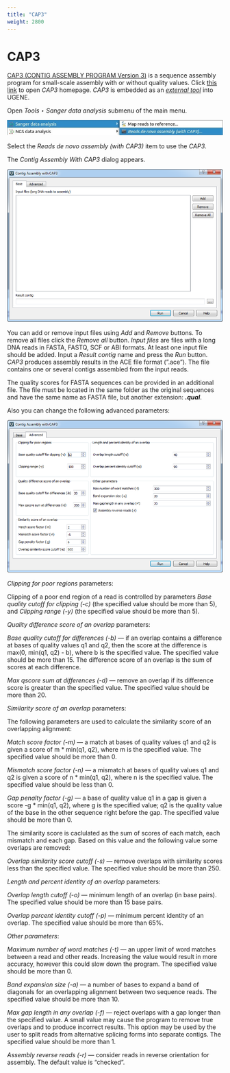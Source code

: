 ```yaml
---
title: "CAP3"
weight: 2800
---
```



# CAP3

[CAP3 (CONTIG ASSEMBLY PROGRAM Version 3)](http://genome.cshlp.org/content/9/9/868.full) is a sequence assembly program for small-scale assembly with or without quality values. Click [this link](http://seq.cs.iastate.edu/) to open _CAP3_ homepage. _CAP3_ is embedded as an [_external tool_](external-tools-plugin.md) into UGENE.

Open _Tools ‣ Sanger data analysis_ submenu of the main menu.


![](/images/23331222/24117249.jpg)

Select the _Reads de novo assembly (with CAP3)_ item to use the _CAP3_.

The _Contig Assembly With CAP3_ dialog appears.


![](/images/4227725/4457139.png)

You can add or remove input files using _Add_ and _Remove_ buttons. To remove all files click the _Remove all_ button. _Input files_ are files with a long DNA reads in FASTA, FASTQ, SCF or ABI formats. At least one input file should be added. Input a _Result contig_ name and press the _Run_ button. _CAP3_ produces assembly results in the ACE file format (”.ace”). The file contains one or several contigs assembled from the input reads.

The quality scores for FASTA sequences can be provided in an additional file. The file must be located in the same folder as the original sequences and have the same name as FASTA file, but another extension: **_.qual_**.

Also you can change the following advanced parameters:


![](/images/4227725/4457140.png)

_Clipping for poor regions_ parameters:

Clipping of a poor end region of a read is controlled by parameters _Base quality cutoff for clipping (-c)_ (the specified value should be more than 5), and _Clipping range (-y)_ (the specified value should be more than 5).

_Quality difference score of an overlap_ parameters:

_Base quality cutoff for differences (-b)_ — if an overlap contains a difference at bases of quality values q1 and q2, then the score at the difference is max(0, min(q1, q2) - b), where b is the specified value. The specified value should be more than 15. The difference score of an overlap is the sum of scores at each difference.

_Max qscore sum at differences (-d)_ — remove an overlap if its difference score is greater than the specified value. The specified value should be more than 20.

_Similarity score of an overlap_ parameters:

The following parameters are used to calculate the similarity score of an overlapping alignment:

_Match score factor (-m)_ — a match at bases of quality values q1 and q2 is given a score of m \* min(q1, q2), where m is the specified value. The specified value should be more than 0.

_Mismatch score factor (-n)_ — a mismatch at bases of quality values q1 and q2 is given a score of n \* min(q1, q2), where n is the specified value. The specified value should be less than 0.

_Gap penalty factor (-g)_ — a base of quality value q1 in a gap is given a score -g \* min(q1, q2), where g is the specified value; q2 is the quality value of the base in the other sequence right before the gap. The specified value should be more than 0.

The similarity score is caclulated as the sum of scores of each match, each mismatch and each gap. Based on this value and the following value some overlaps are removed:

_Overlap similarity score cutoff (-s)_ — remove overlaps with similarity scores less than the specified value. The specified value should be more than 250.

_Length and percent identity of an overlap_ parameters:

_Overlap length cutoff (-o)_ — minimum length of an overlap (in base pairs). The specified value should be more than 15 base pairs.

_Overlap percent identity cutoff (-p)_ — minimum percent identity of an overlap. The specified value should be more than 65%.

_Other parameters_:

_Maximum number of word matches (-t)_ — an upper limit of word matches between a read and other reads. Increasing the value would result in more accuracy, however this could slow down the program. The specified value should be more than 0.

_Band expansion size (-a)_ — a number of bases to expand a band of diagonals for an overlapping alignment between two sequence reads. The specified value should be more than 10.

_Max gap length in any overlap (-f)_ — reject overlaps with a gap longer than the specified value. A small value may cause the program to remove true overlaps and to produce incorrect results. This option may be used by the user to split reads from alternative splicing forms into separate contigs. The specified value should be more than 1.

_Assembly reverse reads (-r)_ — consider reads in reverse orientation for assembly. The default value is “checked”.
